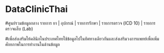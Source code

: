 # DataClinicThai

#ศูนย์รวมข้อมูลกลาง รายการ ยา | อุปกรณ์ | รายการรักษา | รายการตรวจ (ICD 10) | รายการตรวจแล็บ (Lab)

#เพื่อส่งเสริมให้คลินิกในประเทศไทยใช้ข้อมูลไปในทิศทางเดียวกันและส่งเสริมวงการแพทย์เพื่อเพิ่มศักยภาพในการทำงานในด้านข้อมูล
